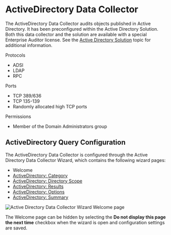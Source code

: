 # ActiveDirectory Data Collector

The ActiveDirectory Data Collector audits objects published in Active Directory. It has been
preconfigured within the Active Directory Solution. Both this data collector and the solution are
available with a special Enterprise Auditor license. See the
[Active Directory Solution](/versioned_docs/enterpriseauditor_11.6/enterpriseauditor/solutions/activedirectory/overview.md)
topic for additional information.

Protocols

- ADSI
- LDAP
- RPC

Ports

- TCP 389/636
- TCP 135-139
- Randomly allocated high TCP ports

Permissions

- Member of the Domain Administrators group

## ActiveDirectory Query Configuration

The ActiveDirectory Data Collector is configured through the Active Directory Data Collector Wizard,
which contains the following wizard pages:

- Welcome
- [ActiveDirectory: Category](/versioned_docs/enterpriseauditor_11.6/enterpriseauditor/admin/datacollector/activedirectory/category.md)
- [ActiveDirectory: Directory Scope](/versioned_docs/enterpriseauditor_11.6/enterpriseauditor/admin/datacollector/activedirectory/directoryscope.md)
- [ActiveDirectory: Results](/versioned_docs/enterpriseauditor_11.6/enterpriseauditor/admin/datacollector/activedirectory/results.md)
- [ActiveDirectory: Options](/versioned_docs/enterpriseauditor_11.6/enterpriseauditor/admin/datacollector/activedirectory/options.md)
- [ActiveDirectory: Summary](/versioned_docs/enterpriseauditor_11.6/enterpriseauditor/admin/datacollector/activedirectory/summary.md)

![Active Directory Data Collector Wizard Welcome page](/img/versioned_docs/activitymonitor_7.1/activitymonitor/install/welcome.webp)

The Welcome page can be hidden by selecting the **Do not display this page the next time** checkbox
when the wizard is open and configuration settings are saved.
